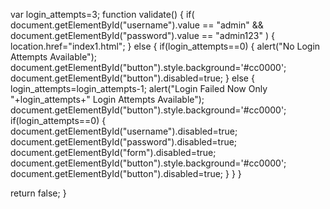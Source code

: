  var login_attempts=3;
function validate()
{
    if(   document.getElementById("username").value == "admin"
       && document.getElementById("password").value == "admin123" )
    {
       location.href="index1.html";
    }
    else
 {
  if(login_attempts==0)
  {
   alert("No Login Attempts Available");
 document.getElementById("button").style.background='#cc0000';
       document.getElementById("button").disabled=true;
  }
  else
  {
   login_attempts=login_attempts-1;
   alert("Login Failed Now Only "+login_attempts+" Login Attempts Available");
    document.getElementById("button").style.background='#cc0000';
   if(login_attempts==0)
   {
    document.getElementById("username").disabled=true;
    document.getElementById("password").disabled=true;
    document.getElementById("form").disabled=true;
       document.getElementById("button").style.background='#cc0000';
       document.getElementById("button").disabled=true;
   }
  }
 }
 
 return false;
}	
</script>
